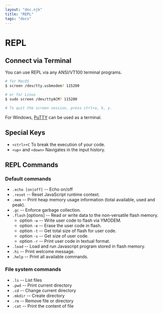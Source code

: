 ```yaml
---
layout: "doc.njk"
title: "REPL"
tags: "docs"
---
```


# REPL

## Connect via Terminal

You can use REPL via any ANSI/VT100 terminal programs.

```bash
# for MacOS
$ screen /dev/tty.usbmodem? 115200

# or for Linux
$ sudo screen /dev/ttyACM? 115200

# To quit the screen session, press ctrl+a, k, y.
```

For Windows, [PuTTY](https://www.putty.org) can be used as a terminal.

## Special Keys

* `<ctrl>+C` To break the execution of your code.
* `<up>` and `<down>` Navigates in the input history.

## REPL Commands

### Default commands

* `.echo [on|off]` -- Echo on/off
* `.reset` -- Reset JavaScript runtime context.
* `.mem` -- Print heap memory usage information (total available, used and peak).
* `.gc` -- Enforce garbage collection.
* `.flash` \[options] -- Read or write data to the non-versatile flash memory.
  * option `-w` -- Write user code to flash via YMODEM.
  * option `-e` -- Erase the user code in flash.
  * option `-t` -- Get total size of flash for user code.
  * option `-s` -- Get size of user code.
  * option `-r` -- Print user code in textual format.
* `.load` -- Load and run Javascript program stored in flash memory.
* `.hi` -- Print welcome message.
* `.help` -- Print all available commands.

### File system commands

* `.ls` -- List files
* `.pwd` -- Print current directory
* `.cd` -- Change current directory
* `.mkdir` -- Create directory
* `.rm` -- Remove file or directory
* `.cat` -- Print the content of file

